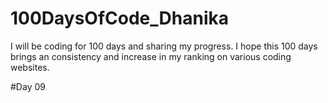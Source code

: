 # 100DaysOfCode_Dhanika
I will be coding for 100 days and sharing my progress. I hope this 100 days brings an consistency and increase in my ranking on various coding websites. 

#Day 09
